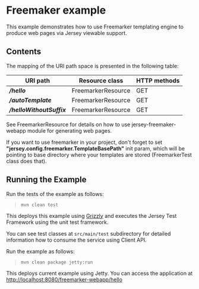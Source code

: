 [//]: # " Copyright (c) 2015, 2020 Oracle and/or its affiliates. All rights reserved. "
[//]: # " "
[//]: # " This program and the accompanying materials are made available under the "
[//]: # " terms of the Eclipse Distribution License v. 1.0, which is available at "
[//]: # " http://www.eclipse.org/org/documents/edl-v10.php. "
[//]: # " "
[//]: # " SPDX-License-Identifier: BSD-3-Clause "

Freemaker example
=================

This example demonstrates how to use Freemarker templating engine to
produce web pages via Jersey viewable support.

Contents
--------

The mapping of the URI path space is presented in the following table:

URI path                    | Resource class       | HTTP methods
--------------------------- | -------------------- | --------------
**_/hello_**                | FreemarkerResource   | GET
**_/autoTemplate_**         | FreemarkerResource   | GET
**_/helloWithoutSuffix_**   | FreemarkerResource   | GET

See FreemarkerResource for details on how to use jersey-freemaker-webapp
module for generating web pages.

If you want to use freemarker in your project, don't forget to set
**"jersey.config.freemarker.TemplateBasePath"** init param, which will
be pointing to base directory where your templates are stored
(FreemarkerTest class does that).

Running the Example
-------------------

Run the tests of the example as follows:

>     mvn clean test

This deploys this example using [Grizzly](https://projects.eclipse.org/projects/ee4j.grizzly) and
executes the Jersey Test Framework using the unit test framework.

You can see test classes at `src/main/test` subdirectory for detailed
information how to consume the service using Client API.

Run the example as follows:

>     mvn clean package jetty:run

This deploys current example using Jetty. You can access the application
at <http://localhost:8080/freemarker-webapp/hello>